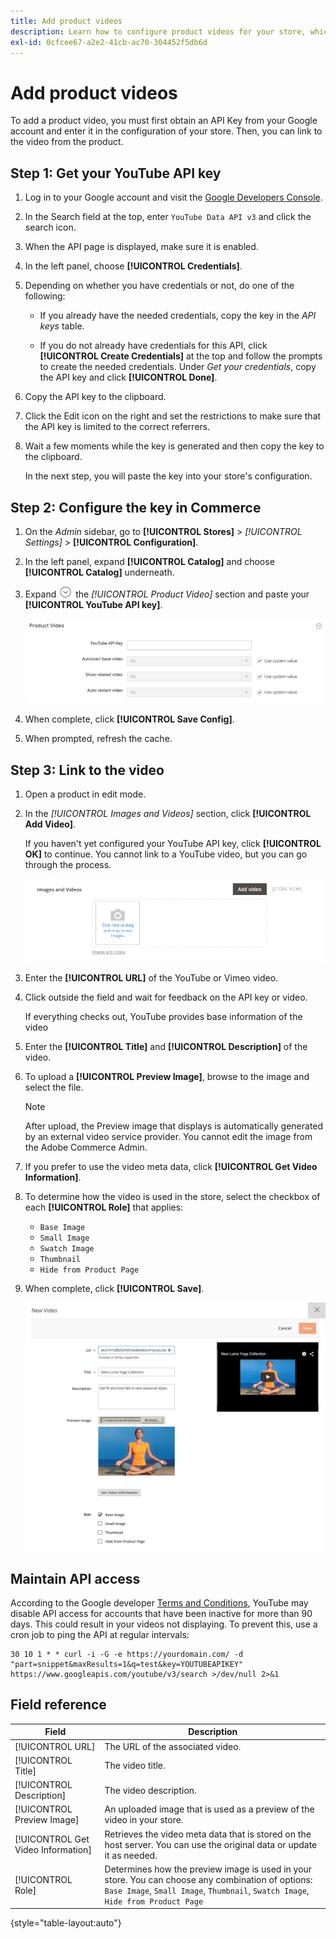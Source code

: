 ```yaml
---
title: Add product videos
description: Learn how to configure product videos for your store, which requires an API from a Google account, add a video link for a product.
exl-id: 0cfcee67-a2e2-41cb-ac70-304452f5db6d
---
```

# Add product videos

To add a product video, you must first obtain an API Key from your Google account and enter it in the configuration of your store. Then, you can link to the video from the product.

## Step 1: Get your YouTube API key

1. Log in to your Google account and visit the [Google Developers Console][1].

1. In the Search field at the top, enter `YouTube Data API v3` and click the search icon.

1. When the API page is displayed, make sure it is enabled.

1. In the left panel, choose **[!UICONTROL Credentials]**.

1. Depending on whether you have credentials or not, do one of the following:

   - If you already have the needed credentials, copy the key in the _API keys_ table.

   - If you do not already have credentials for this API, click **[!UICONTROL Create Credentials]**  at the top and follow the prompts to create the needed credentials. Under _Get your credentials_, copy the API key and click **[!UICONTROL Done]**.

1. Copy the API key to the clipboard.

1. Click the Edit icon on the right and set the restrictions to make sure that the API key is limited to the correct referrers.

1. Wait a few moments while the key is generated and then copy the key to the clipboard.

    In the next step, you will paste the key into your store's configuration.

## Step 2: Configure the key in Commerce

1. On the _Admin_ sidebar, go to **[!UICONTROL Stores]** > _[!UICONTROL Settings]_ > **[!UICONTROL Configuration]**.

1. In the left panel, expand **[!UICONTROL Catalog]** and choose **[!UICONTROL Catalog]** underneath.

1. Expand ![Expansion selector](../assets/icon-display-expand.png) the _[!UICONTROL Product Video]_ section and paste your **[!UICONTROL YouTube API key]**.

   ![Product Video](./assets/catalog-product-video.png)<!-- zoom -->

1. When complete, click **[!UICONTROL Save Config]**.

1. When prompted, refresh the cache.

## Step 3: Link to the video

1. Open a product in edit mode.

1. In the _[!UICONTROL Images and Videos]_ section, click **[!UICONTROL Add Video]**.

   If you haven't yet configured your YouTube API key, click **[!UICONTROL OK]** to continue. You cannot link to a YouTube video, but you can go through the process.

   ![Add Video](./assets/product-video-add.png)<!-- zoom -->

1. Enter the **[!UICONTROL URL]** of the YouTube or Vimeo video.

1. Click outside the field and wait for feedback on the API key or video.

   If everything checks out, YouTube provides base information of the video

1. Enter the **[!UICONTROL Title]** and **[!UICONTROL Description]** of the video.

1. To upload a **[!UICONTROL Preview Image]**, browse to the image and select the file.

   >[!NOTE]
   >
   >After upload, the Preview image that displays is automatically generated by an external video service provider. You cannot edit the image from the Adobe Commerce Admin.

1. If you prefer to use the video meta data, click **[!UICONTROL Get Video Information]**.

1. To determine how the video is used in the store, select the checkbox of each **[!UICONTROL Role]** that applies:

   - `Base Image`
   - `Small Image`
   - `Swatch Image`
   - `Thumbnail`
   - `Hide from Product Page`

1. When complete, click **[!UICONTROL Save]**.

   ![New Video](./assets/product-video-new-with-data.png)<!-- zoom -->

## Maintain API access

According to the Google developer [Terms and Conditions], YouTube may disable API access for accounts that have been inactive for more than 90 days. This could result in your videos not displaying. To prevent this, use a cron job to ping the API at regular intervals:

```code
30 10 1 * * curl -i -G -e https://yourdomain.com/ -d "part=snippet&maxResults=1&q=test&key=YOUTUBEAPIKEY" https://www.googleapis.com/youtube/v3/search >/dev/null 2>&1
```

## Field reference

|Field|Description|
|--- |--- |
|[!UICONTROL URL]|The URL of the associated video.|
|[!UICONTROL Title]|The video title.|
|[!UICONTROL Description]|The video description.|
|[!UICONTROL Preview Image]|An uploaded image that is used as a preview of the video in your store.|
|[!UICONTROL Get Video Information]|Retrieves the video meta data that is stored on the host server. You can use the original data or update it as needed.|
|[!UICONTROL Role]|Determines how the preview image is used in your store. You can choose any combination of options: `Base Image`, `Small Image`, `Thumbnail`, `Swatch Image`, `Hide from Product Page`|

{style="table-layout:auto"}

[1]: https://console.developers.google.com/
[Terms and Conditions]: https://developers.google.com/youtube/terms/developer-policies#d.-accessing-youtube-api-services
